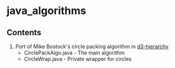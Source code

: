 # java_algorithms

## Contents 
1. Port of Mike Bostock's circle packing algorithm in [d3-hierarchy](https://github.com/d3/d3-hierarchy/tree/master/src/pack)
    * CirclePackAlgo.java - The main algorithm
    * CircleWrap.java - Private wrapper for circles
  
